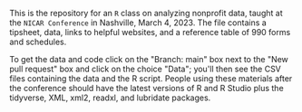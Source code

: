 This is the repository for an <code>R</code> class on analyzing nonprofit data, taught at the <code>NICAR Conference</code> in Nashville, March 4, 2023. The file contains a tipsheet, data, links to helpful websites, and a reference table of 990 forms and schedules.

To get the data and code click on the "Branch: main" box next to the "New pull request" box and click on the choice "Data"; you'll then see the CSV files containing the data and the R script. People using these materials after the conference should have the latest versions of R and R Studio plus the tidyverse, XML, xml2, readxl, and lubridate packages.

